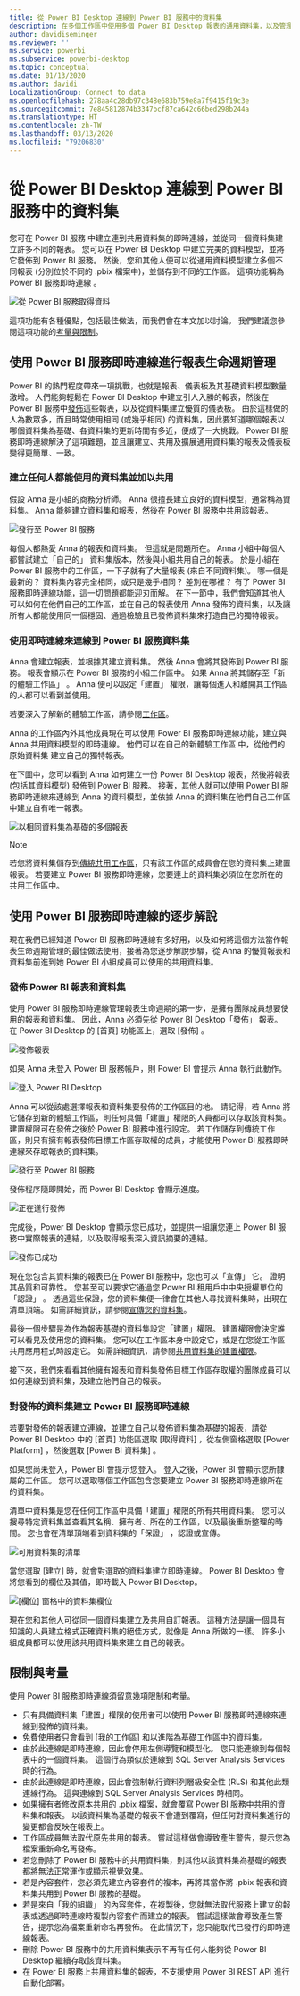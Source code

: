 ```yaml
---
title: 從 Power BI Desktop 連線到 Power BI 服務中的資料集
description: 在多個工作區中使用多個 Power BI Desktop 報表的通用資料集，以及管理報表生命週期
author: davidiseminger
ms.reviewer: ''
ms.service: powerbi
ms.subservice: powerbi-desktop
ms.topic: conceptual
ms.date: 01/13/2020
ms.author: davidi
LocalizationGroup: Connect to data
ms.openlocfilehash: 278aa4c28db97c348e683b759e8a7f9415f19c3e
ms.sourcegitcommit: 7e845812874b3347bcf87ca642c66bed298b244a
ms.translationtype: HT
ms.contentlocale: zh-TW
ms.lasthandoff: 03/13/2020
ms.locfileid: "79206830"
---
```

# <a name="connect-to-datasets-in-the-power-bi-service-from-power-bi-desktop"></a>從 Power BI Desktop 連線到 Power BI 服務中的資料集

您可在 Power BI 服務  中建立連到共用資料集的即時連線，並從同一個資料集建立許多不同的報表。 您可以在 Power BI Desktop 中建立完美的資料模型，並將它發佈到 Power BI 服務。 然後，您和其他人便可以從通用資料模型建立多個不同報表 (分別位於不同的 .pbix  檔案中)，並儲存到不同的工作區。 這項功能稱為 Power BI 服務即時連線  。

![從 Power BI 服務取得資料](media/desktop-report-lifecycle-datasets/report-lifecycle_01.png)

這項功能有各種優點，包括最佳做法，而我們會在本文加以討論。 我們建議您參閱這項功能的[考量與限制](#limitations-and-considerations)。

## <a name="using-a-power-bi-service-live-connection-for-report-lifecycle-management"></a>使用 Power BI 服務即時連線進行報表生命週期管理

Power BI 的熱門程度帶來一項挑戰，也就是報表、儀表板及其基礎資料模型數量激增。 人們能夠輕鬆在 Power BI Desktop 中建立引人入勝的報表，然後在 Power BI 服務中[發佈](desktop-upload-desktop-files.md)這些報表，以及從資料集建立優質的儀表板。 由於這樣做的人為數眾多，而且時常使用相同 (或幾乎相同) 的資料集，因此要知道哪個報表以哪個資料集為基礎、各資料集的更新時間有多近，便成了一大挑戰。 Power BI 服務即時連線解決了這項難題，並且讓建立、共用及擴展通用資料集的報表及儀表板變得更簡單、一致。

### <a name="create-a-dataset-everyone-can-use-then-share-it"></a>建立任何人都能使用的資料集並加以共用

假設 Anna 是小組的商務分析師。 Anna 很擅長建立良好的資料模型，通常稱為資料集。 Anna 能夠建立資料集和報表，然後在 Power BI 服務中共用該報表。

![發行至 Power BI 服務](media/desktop-report-lifecycle-datasets/report-lifecycle_02a.png)

每個人都熱愛 Anna 的報表和資料集。 但這就是問題所在。 Anna 小組中每個人都嘗試建立「自己的」  資料集版本，然後與小組共用自己的報表。 於是小組在 Power BI 服務中的工作區，一下子就有了大量報表 (來自不同資料集)。 哪一個是最新的？ 資料集內容完全相同，或只是幾乎相同？ 差別在哪裡？ 有了 Power BI 服務即時連線功能，這一切問題都能迎刃而解。 在下一節中，我們會知道其他人可以如何在他們自己的工作區，並在自己的報表使用 Anna 發佈的資料集，以及讓所有人都能使用同一個穩固、通過檢驗且已發佈資料集來打造自己的獨特報表。

### <a name="connect-to-a-power-bi-service-dataset-using-a-live-connection"></a>使用即時連線來連線到 Power BI 服務資料集

Anna 會建立報表，並根據其建立資料集。 然後 Anna 會將其發佈到 Power BI 服務。 報表會顯示在 Power BI 服務的小組工作區中。 如果 Anna 將其儲存至「新的體驗工作區」  。 Anna 便可以設定「建置」  權限，讓每個進入和離開其工作區的人都可以看到並使用。

若要深入了解新的體驗工作區，請參閱[工作區](service-new-workspaces.md)。

Anna 的工作區內外其他成員現在可以使用 Power BI 服務即時連線功能，建立與 Anna 共用資料模型的即時連線。 他們可以在自己的新體驗工作區  中，從他們的原始資料集  建立自己的獨特報表。

在下圖中，您可以看到 Anna 如何建立一份 Power BI Desktop 報表，然後將報表 (包括其資料模型) 發佈到 Power BI 服務。 接著，其他人就可以使用 Power BI 服務即時連線來連線到 Anna 的資料模型，並依據 Anna 的資料集在他們自己工作區中建立自有唯一報表。

![以相同資料集為基礎的多個報表](media/desktop-report-lifecycle-datasets/report-lifecycle_03.png)

> [!NOTE]
> 若您將資料集儲存到[傳統共用工作區](service-create-workspaces.md)，只有該工作區的成員會在您的資料集上建置報表。 若要建立 Power BI 服務即時連線，您要連上的資料集必須位在您所在的共用工作區中。
> 
> 

## <a name="step-by-step-for-using-the-power-bi-service-live-connection"></a>使用 Power BI 服務即時連線的逐步解說

現在我們已經知道 Power BI 服務即時連線有多好用，以及如何將這個方法當作報表生命週期管理的最佳做法使用，接著為您逐步解說步驟，從 Anna 的優質報表和資料集前進到她 Power BI 小組成員可以使用的共用資料集。

### <a name="publish-a-power-bi-report-and-dataset"></a>發佈 Power BI 報表和資料集

使用 Power BI 服務即時連線管理報表生命週期的第一步，是擁有團隊成員想要使用的報表和資料集。 因此，Anna 必須先從 Power BI Desktop「發佈」  報表。 在 Power BI Desktop 的 [首頁]  功能區上，選取 [發佈]  。

![發佈報表](media/desktop-report-lifecycle-datasets/report-lifecycle_02a.png)

如果 Anna 未登入 Power BI 服務帳戶，則 Power BI 會提示 Anna 執行此動作。

![登入 Power BI Desktop](media/desktop-report-lifecycle-datasets/report-lifecycle_04.png)

Anna 可以從該處選擇報表和資料集要發佈的工作區目的地。 請記得，若 Anna 將它儲存到新的體驗工作區，則任何具備「建置」權限的人員都可以存取該資料集。 建置權限可在發佈之後於 Power BI 服務中進行設定。 若工作儲存到傳統工作區，則只有擁有報表發佈目標工作區存取權的成員，才能使用 Power BI 服務即時連線來存取報表的資料集。

![發行至 Power BI 服務](media/desktop-report-lifecycle-datasets/report-lifecycle_05.png)

發佈程序隨即開始，而 Power BI Desktop 會顯示進度。

![正在進行發佈](media/desktop-report-lifecycle-datasets/report-lifecycle_06.png)

完成後，Power BI Desktop 會顯示您已成功，並提供一組讓您連上 Power BI 服務中實際報表的連結，以及取得報表深入資訊摘要的連結。

![發佈已成功](media/desktop-report-lifecycle-datasets/report-lifecycle_07.png)

現在您包含其資料集的報表已在 Power BI 服務中，您也可以「宣傳」  它。 證明其品質和可靠性。 您甚至可以要求它通過您 Power BI 租用戶中中央授權單位的「認證」  。 透過這些保證，您的資料集便一律會在其他人尋找資料集時，出現在清單頂端。 如需詳細資訊，請參閱[宣傳您的資料集](service-datasets-promote.md)。

最後一個步驟是為作為報表基礎的資料集設定「建置」權限。 建置權限會決定誰可以看見及使用您的資料集。 您可以在工作區本身中設定它，或是在您從工作區共用應用程式時設定它。 如需詳細資訊，請參閱[共用資料集的建置權限](service-datasets-build-permissions.md)。

接下來，我們來看看其他擁有報表和資料集發佈目標工作區存取權的團隊成員可以如何連線到資料集，及建立他們自己的報表。

### <a name="establish-a-power-bi-service-live-connection-to-the-published-dataset"></a>對發佈的資料集建立 Power BI 服務即時連線

若要對發佈的報表建立連線，並建立自己以發佈資料集為基礎的報表，請從 Power BI Desktop 中的 [首頁]  功能區選取 [取得資料]  ，從左側窗格選取 [Power Platform]  ，然後選取 [Power BI 資料集]  。

如果您尚未登入，Power BI 會提示您登入。 登入之後，Power BI 會顯示您所隸屬的工作區。 您可以選取哪個工作區包含您要建立 Power BI 服務即時連線所在的資料集。

清單中資料集是您在任何工作區中具備「建置」權限的所有共用資料集。 您可以搜尋特定資料集並查看其名稱、擁有者、所在的工作區，以及最後重新整理的時間。 您也會在清單頂端看到資料集的「保證」  ，認證或宣傳。

![可用資料集的清單](media/desktop-report-lifecycle-datasets/desktop-select-shared-dataset.png)

當您選取 [建立]  時，就會對選取的資料集建立即時連線。 Power BI Desktop 會將您看到的欄位及其值，即時載入 Power BI Desktop。

![[欄位] 窗格中的資料集欄位](media/desktop-report-lifecycle-datasets/report-lifecycle_10.png)

現在您和其他人可從同一個資料集建立及共用自訂報表。 這種方法是讓一個具有知識的人員建立格式正確資料集的絕佳方式，就像是 Anna 所做的一樣。 許多小組成員都可以使用該共用資料集來建立自己的報表。

## <a name="limitations-and-considerations"></a>限制與考量

使用 Power BI 服務即時連線須留意幾項限制和考量。

* 只有具備資料集「建置」權限的使用者可以使用 Power BI 服務即時連線來連線到發佈的資料集。
* 免費使用者只會看到 [我的工作區]  和以進階為基礎工作區中的資料集。
* 由於此連線是即時連線，因此會停用左側導覽和模型化。 您只能連線到每個報表中的一個資料集。 這個行為類似於連線到 SQL Server Analysis Services  時的行為。
* 由於此連線是即時連線，因此會強制執行資料列層級安全性 (RLS) 和其他此類連線行為。 這與連線到 SQL Server Analysis Services 時相同。
* 如果擁有者修改原本共用的 .pbix  檔案，就會覆寫 Power BI 服務中共用的資料集和報表。 以該資料集為基礎的報表不會遭到覆寫，但任何對資料集進行的變更都會反映在報表上。
* 工作區成員無法取代原先共用的報表。 嘗試這樣做會導致產生警告，提示您為檔案重新命名再發佈。
* 若您刪除了 Power BI 服務中的共用資料集，則其他以該資料集為基礎的報表都將無法正常運作或顯示視覺效果。
* 若是內容套件，您必須先建立內容套件的複本，再將其當作將 .pbix  報表和資料集共用到 Power BI 服務的基礎。
* 若是來自「我的組織」  的內容套件，在複製後，您就無法取代服務上建立的報表或透過即時連線時複製內容套件而建立的報表。 嘗試這樣做會導致產生警告，提示您為檔案重新命名再發佈。 在此情況下，您只能取代已發行的即時連線報表。
* 刪除 Power BI 服務中的共用資料集表示不再有任何人能夠從 Power BI Desktop 繼續存取該資料集。
* 在 Power BI 服務上共用資料集的報表，不支援使用 Power BI REST API 進行自動化部署。
